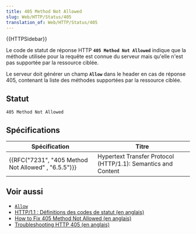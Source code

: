 ```yaml
---
title: 405 Method Not Allowed
slug: Web/HTTP/Status/405
translation_of: Web/HTTP/Status/405
---
```

{{HTTPSidebar}}

Le code de statut de réponse HTTP **`405 Method Not Allowed`** indique que la méthode utilisée pour la requête est connue du serveur mais qu'elle n'est pas supportée par la ressource ciblée.

Le serveur doit générer un champ **`Allow`** dans le header en cas de réponse 405, contenant la liste des méthodes supportées par la ressource ciblée.

## Statut

```
405 Method Not Allowed
```

## Spécifications

| Spécification                                                        | Titre                                                         |
| -------------------------------------------------------------------- | ------------------------------------------------------------- |
| {{RFC("7231", "405 Method Not Allowed" , "6.5.5")}} | Hypertext Transfer Protocol (HTTP/1.1): Semantics and Content |

## Voir aussi

- [`Allow`](/fr/docs/Web/HTTP/Headers/Allow)
- [HTTP/1.1&nbsp;: Définitions des codes de statut (en anglais)](https://www.w3.org/Protocols/rfc2616/rfc2616-sec10.html)
- [How to Fix 405 Method Not Allowed (en anglais)](https://kinsta.com/blog/405-method-not-allowed-error/)
- [Troubleshooting HTTP 405 (en anglais)](https://docs.microsoft.com/en-us/aspnet/web-api/overview/testing-and-debugging/troubleshooting-http-405-errors-after-publishing-web-api-applications)
